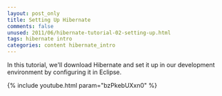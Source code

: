 ```yaml
---
layout: post_only
title: Setting Up Hibernate
comments: false
unused: 2011/06/hibernate-tutorial-02-setting-up.html
tags: hibernate intro
categories: content hibernate_intro
---
```


In this tutorial, we'll download Hibernate and set it up in our development environment by configuring it in Eclipse.

{% include youtube.html param="bzPkebUXxn0" %}